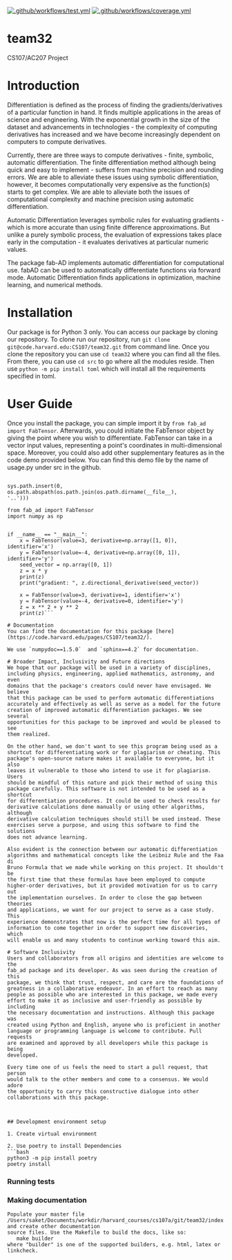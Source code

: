 [![.github/workflows/test.yml](https://code.harvard.edu/CS107/team32/actions/workflows/test.yml/badge.svg)](https://code.harvard.edu/CS107/team32/actions/workflows/test.yml)
[![.github/workflows/coverage.yml](https://code.harvard.edu/CS107/team32/actions/workflows/coverage.yml/badge.svg)](https://code.harvard.edu/CS107/team32/actions/workflows/coverage.yml)

# team32
CS107/AC207 Project

# Introduction
Differentiation is defined as the process of finding the 
gradients/derivatives of a particular function in hand. It finds multiple 
applications in the areas of science and engineering. With the exponential 
growth in the size of the dataset and advancements in technologies - the 
complexity of computing derivatives has increased and we have become 
increasingly dependent on computers to compute derivatives.

Currently, there are three ways to compute derivatives - finite, symbolic, 
automatic differentiation. The finite differentiation method although 
being quick and easy to implement - suffers from machine precision and 
rounding errors. We are able to alleviate these issues using symbolic 
differentiation, however, it becomes computationally very expensive as the 
function(s) starts to get complex. We are able to alleviate both the 
issues of computational complexity and machine precision using automatic 
differentiation.

Automatic Differentiation leverages symbolic rules for evaluating 
gradients - which is more accurate than using finite difference 
approximations. But unlike a purely symbolic process, the evaluation of 
expressions takes place early in the computation - it evaluates 
derivatives at particular numeric values.

The package fab-AD implements automatic differentiation for computational 
use. fabAD can be used to automatically differentiate functions via 
forward mode. Automatic Differentiation finds applications in 
optimization, machine learning, and numerical methods.

# Installation
Our package is for Python 3 only. You can access our package by cloning 
our repository. To clone run our repository, run `git clone 
git@code.harvard.edu:CS107/team32.git` from command line. Once you clone 
the repository you can use `cd team32` where you can find all the files. 
From there, you can use `cd src` to go where all the modules reside. Then 
use `python -m pip install toml` which will install all the requirements 
specified in toml.

 # User Guide
Once you install the package, you can simple import it by `from fab_ad 
import FabTensor`.
Afterwards, you could initiate the FabTensor object by giving the point 
where you wish to differentiate. FabTensor can take in a vector input 
values, representing a point's coordinates in multi-dimensional space. 
Moreover, you could also add other supplementary features as in the code 
demo provided below. You can find this demo file by the name of usage.py 
under src in the github.

```import sys, os

sys.path.insert(0, os.path.abspath(os.path.join(os.path.dirname(__file__), 
'..')))

from fab_ad import FabTensor
import numpy as np


if __name__ == "__main__":
    x = FabTensor(value=3, derivative=np.array([1, 0]), identifier='x')
    y = FabTensor(value=-4, derivative=np.array([0, 1]), identifier='y')
    seed_vector = np.array([0, 1])
    z = x * y
    print(z)
    print("gradient: ", z.directional_derivative(seed_vector))

    x = FabTensor(value=3, derivative=1, identifier='x')
    y = FabTensor(value=-4, derivative=0, identifier='y')
    z = x ** 2 + y ** 2
    print(z)```

# Documentation
You can find the documentation for this package [here](https://code.harvard.edu/pages/CS107/team32/).

We use `numpydoc==1.5.0`  and `sphinx==4.2` for documentation.

# Broader Impact, Inclusivity and Future directions
We hope that our package will be used in a variety of disciplines, 
including physics, engineering, applied mathematics, astronomy, and even 
domains that the package's creators could never have envisaged. We believe 
that this package can be used to perform automatic differentiations 
accurately and effectively as well as serve as a model for the future 
creation of improved automatic differentiation packages. We see several 
opportunities for this package to be improved and would be pleased to see 
them realized.

On the other hand, we don't want to see this program being used as a 
shortcut for differentiating work or for plagiarism or cheating. This 
package's open-source nature makes it available to everyone, but it also 
leaves it vulnerable to those who intend to use it for plagiarism. Users 
should be mindful of this nature and pick their method of using this 
package carefully. This software is not intended to be used as a shortcut 
for differentiation procedures. It could be used to check results for 
derivative calculations done manually or using other algorithms, although 
derivative calculation techniques should still be used instead. These 
exercises serve a purpose, and using this software to find the solutions 
does not advance learning.

Also evident is the connection between our automatic differentiation 
algorithms and mathematical concepts like the Leibniz Rule and the Faa di 
Bruno Formula that we made while working on this project. It shouldn't be 
the first time that these formulas have been employed to compute 
higher-order derivatives, but it provided motivation for us to carry out 
the implementation ourselves. In order to close the gap between theories 
and applications, we want for our project to serve as a case study. This 
experience demonstrates that now is the perfect time for all types of 
information to come together in order to support new discoveries, which 
will enable us and many students to continue working toward this aim.

# Software Inclusivity
Users and collaborators from all origins and identities are welcome to the 
fab_ad package and its developer. As was seen during the creation of this 
package, we think that trust, respect, and care are the foundations of 
greatness in a collaborative endeavor. In an effort to reach as many 
people as possible who are interested in this package, we made every 
effort to make it as inclusive and user-friendly as possible by including 
the necessary documentation and instructions. Although this package was 
created using Python and English, anyone who is proficient in another 
language or programming language is welcome to contribute. Pull requests 
are examined and approved by all developers while this package is being 
developed.

Every time one of us feels the need to start a pull request, that person 
would talk to the other members and come to a consensus. We would adore 
the opportunity to carry this constructive dialogue into other 
collaborations with this package.



## Development environment setup

1. Create virtual environment

2. Use poetry to install Dependencies
```bash
python3 -m pip install poetry
poetry install
```

### Running tests
<TO DO>


### Making documentation
```
Populate your master file /Users/saket/Documents/workdir/harvard_courses/cs107a/git/team32/index.rst and create other documentation
source files. Use the Makefile to build the docs, like so:
   make builder
where "builder" is one of the supported builders, e.g. html, latex or linkcheck.

```


